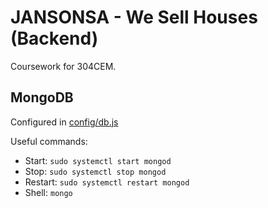 # JANSONSA - We Sell Houses (Backend)

Coursework for 304CEM.

## MongoDB

Configured in [config/db.js](config/db.js)

Useful commands:
- Start: `sudo systemctl start mongod`
- Stop: `sudo systemctl stop mongod`
- Restart: `sudo systemctl restart mongod` 
- Shell: `mongo`